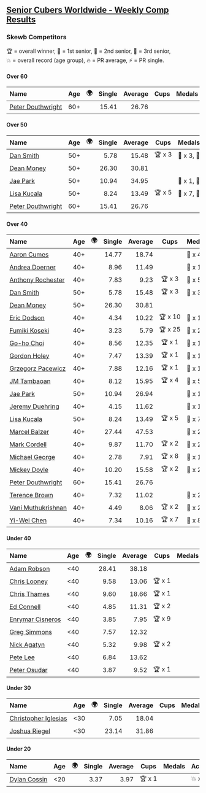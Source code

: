 <style>table {white-space: nowrap;}</style>
<link rel="stylesheet" type="text/css" href="/scw-comp/css/flags.css" />

## [Senior Cubers Worldwide - Weekly Comp Results](/scw-comp/results/)
### Skewb Competitors

<span style="white-space: nowrap;">🏆 = overall winner</span>, <span style="white-space: nowrap;">🥇 = 1st senior</span>, <span style="white-space: nowrap;">🥈 = 2nd senior</span>, <span style="white-space: nowrap;">🥉 = 3rd senior</span>, <span style="white-space: nowrap;">💥 = overall record (age group)</span>, <span style="white-space: nowrap;">🔥 = PR average</span>, <span style="white-space: nowrap;">⚡ = PR single</span>.

#### Over 60

| Name | Age | 🌍 | Single | Average | Cups | Medals | Achievements |
| :-- | :--: | :--: | --: | --: | :--: | :-- | :-- |
| [Peter Douthwright](../../persons/peter_douthwright/skewb.md) | 60+ | <i class="flag flag-CA" /> | 15.41 | 26.76 |  |  | 💥 x 1, 🔥 x 1, ⚡ x 1 |

#### Over 50

| Name | Age | 🌍 | Single | Average | Cups | Medals | Achievements |
| :-- | :--: | :--: | --: | --: | :--: | :-- | :-- |
| [Dan Smith](../../persons/dan_smith/skewb.md) | 50+ | <i class="flag flag-US" /> | 5.78 | 15.48 | 🏆 x 3 | 🥇 x 3, 🥈 x 5, 🥉 x 4 | 💥 x 1, 🔥 x 6, ⚡ x 3 |
| [Dean Money](../../persons/dean_money/skewb.md) | 50+ | | 26.30 | 30.81 |  |  | 🔥 x 1, ⚡ x 1 |
| [Jae Park](../../persons/jae_park/skewb.md) | 50+ | <i class="flag flag-US" /> | 10.94 | 34.95 |  | 🥇 x 1, 🥈 x 9 | 💥 x 4, 🔥 x 6, ⚡ x 6 |
| [Lisa Kucala](../../persons/lisa_kucala/skewb.md) | 50+ | <i class="flag flag-US" /> | 8.24 | 13.49 | 🏆 x 5 | 🥇 x 7, 🥈 x 5, 🥉 x 5 | 💥 x 7, 🔥 x 7, ⚡ x 4 |
| [Peter Douthwright](../../persons/peter_douthwright/skewb.md) | 60+ | <i class="flag flag-CA" /> | 15.41 | 26.76 |  |  | 💥 x 1, 🔥 x 1, ⚡ x 1 |

#### Over 40

| Name | Age | 🌍 | Single | Average | Cups | Medals | Achievements |
| :-- | :--: | :--: | --: | --: | :--: | :-- | :-- |
| [Aaron Cumes](../../persons/aaron_cumes/skewb.md) | 40+ | <i class="flag flag-GB" /> | 14.77 | 18.74 |  | 🥈 x 4 | 🔥 x 4, ⚡ x 2 |
| [Andrea Doerner](../../persons/andrea_doerner/skewb.md) | 40+ | <i class="flag flag-DE" /> | 8.96 | 11.49 |  | 🥇 x 1, 🥈 x 1, 🥉 x 1 | 🔥 x 2, ⚡ x 2 |
| [Anthony Rochester](../../persons/anthony_rochester/skewb.md) | 40+ | <i class="flag flag-AU" /> | 7.83 | 9.23 | 🏆 x 3 | 🥇 x 5, 🥈 x 3 | 🔥 x 6, ⚡ x 5 |
| [Dan Smith](../../persons/dan_smith/skewb.md) | 50+ | <i class="flag flag-US" /> | 5.78 | 15.48 | 🏆 x 3 | 🥇 x 3, 🥈 x 5, 🥉 x 4 | 💥 x 1, 🔥 x 6, ⚡ x 3 |
| [Dean Money](../../persons/dean_money/skewb.md) | 50+ | | 26.30 | 30.81 |  |  | 🔥 x 1, ⚡ x 1 |
| [Eric Dodson](../../persons/eric_dodson/skewb.md) | 40+ | <i class="flag flag-US" /> | 4.34 | 10.22 | 🏆 x 10 | 🥇 x 12, 🥈 x 2, 🥉 x 1 | 🔥 x 6, ⚡ x 4 |
| [Fumiki Koseki](../../persons/fumiki_koseki/skewb.md) | 40+ | <i class="flag flag-JP" /> | 3.23 | 5.79 | 🏆 x 25 | 🥇 x 25 | 💥 x 7, 🔥 x 7, ⚡ x 4 |
| [Go-ho Choi](../../persons/go_ho_choi/skewb.md) | 40+ | <i class="flag flag-KR" /> | 8.56 | 12.35 | 🏆 x 1 | 🥇 x 1 | 🔥 x 1, ⚡ x 1 |
| [Gordon Holey](../../persons/gordon_holey/skewb.md) | 40+ | | 7.47 | 13.39 | 🏆 x 1 | 🥇 x 1, 🥈 x 1, 🥉 x 1 | 🔥 x 2, ⚡ x 3 |
| [Grzegorz Pacewicz](../../persons/grzegorz_pacewicz/skewb.md) | 40+ | <i class="flag flag-PL" /> | 7.88 | 12.16 | 🏆 x 1 | 🥇 x 1 | 🔥 x 1, ⚡ x 1 |
| [JM Tambaoan](../../persons/jm_tambaoan/skewb.md) | 40+ | <i class="flag flag-PH" /> | 8.12 | 15.95 | 🏆 x 4 | 🥇 x 5, 🥈 x 8, 🥉 x 3 | 🔥 x 6, ⚡ x 5 |
| [Jae Park](../../persons/jae_park/skewb.md) | 50+ | <i class="flag flag-US" /> | 10.94 | 26.94 |  | 🥇 x 1, 🥈 x 9 | 💥 x 4, 🔥 x 6, ⚡ x 6 |
| [Jeremy Duehring](../../persons/jeremy_duehring/skewb.md) | 40+ | <i class="flag flag-US" /> | 4.15 | 11.62 |  | 🥈 x 1 | 🔥 x 1, ⚡ x 1 |
| [Lisa Kucala](../../persons/lisa_kucala/skewb.md) | 50+ | <i class="flag flag-US" /> | 8.24 | 13.49 | 🏆 x 5 | 🥇 x 7, 🥈 x 5, 🥉 x 5 | 💥 x 7, 🔥 x 7, ⚡ x 4 |
| [Marcel Balzer](../../persons/marcel_balzer/skewb.md) | 40+ | <i class="flag flag-DE" /> | 27.44 | 47.53 |  | 🥈 x 2, 🥉 x 1 | 🔥 x 3, ⚡ x 1 |
| [Mark Cordell](../../persons/mark_cordell/skewb.md) | 40+ | <i class="flag flag-US" /> | 9.87 | 11.70 | 🏆 x 2 | 🥇 x 2, 🥈 x 6, 🥉 x 1 | 🔥 x 4, ⚡ x 5 |
| [Michael George](../../persons/michael_george/skewb.md) | 40+ | <i class="flag flag-GB" /> | 2.78 | 7.91 | 🏆 x 8 | 🥇 x 10 | 💥 x 4, 🔥 x 3, ⚡ x 2 |
| [Mickey Doyle](../../persons/mickey_doyle/skewb.md) | 40+ | <i class="flag flag-US" /> | 10.20 | 15.58 | 🏆 x 2 | 🥇 x 2, 🥈 x 5, 🥉 x 5 | 🔥 x 6, ⚡ x 5 |
| [Peter Douthwright](../../persons/peter_douthwright/skewb.md) | 60+ | <i class="flag flag-CA" /> | 15.41 | 26.76 |  |  | 💥 x 1, 🔥 x 1, ⚡ x 1 |
| [Terence Brown](../../persons/terence_brown/skewb.md) | 40+ | <i class="flag flag-NZ" /> | 7.32 | 11.02 |  | 🥈 x 2 | 🔥 x 1, ⚡ x 2 |
| [Vani Muthukrishnan](../../persons/vani_muthukrishnan/skewb.md) | 40+ | <i class="flag flag-IN" /> | 4.49 | 8.06 | 🏆 x 2 | 🥇 x 2, 🥈 x 1 | 🔥 x 3, ⚡ x 3 |
| [Yi-Wei Chen](../../persons/yi_wei_chen/skewb.md) | 40+ | <i class="flag flag-TW" /> | 7.34 | 10.16 | 🏆 x 7 | 🥇 x 8, 🥉 x 1 | 🔥 x 4, ⚡ x 4 |

#### Under 40

| Name | Age | 🌍 | Single | Average | Cups | Medals | Achievements |
| :-- | :--: | :--: | --: | --: | :--: | :-- | :-- |
| [Adam Robson](../../persons/adam_robson/skewb.md) | <40 | <i class="flag flag-GB" /> | 28.41 | 38.18 |  |  | 🔥 x 1, ⚡ x 1 |
| [Chris Looney](../../persons/chris_looney/skewb.md) | <40 | <i class="flag flag-US" /> | 9.58 | 13.06 | 🏆 x 1 |  | 🔥 x 2, ⚡ x 2 |
| [Chris Thames](../../persons/chris_thames/skewb.md) | <40 | <i class="flag flag-US" /> | 9.60 | 18.66 | 🏆 x 1 |  | 🔥 x 4, ⚡ x 2 |
| [Ed Connell](../../persons/ed_connell/skewb.md) | <40 | <i class="flag flag-IE" /> | 4.85 | 11.31 | 🏆 x 2 |  | 🔥 x 3, ⚡ x 3 |
| [Enrymar Cisneros](../../persons/enrymar_cisneros/skewb.md) | <40 | <i class="flag flag-VE" /> | 3.85 | 7.95 | 🏆 x 9 |  | 🔥 x 3, ⚡ x 5 |
| [Greg Simmons](../../persons/greg_simmons/skewb.md) | <40 | <i class="flag flag-GB" /> | 7.57 | 12.32 |  |  | 🔥 x 1, ⚡ x 1 |
| [Nick Agatyn](../../persons/nick_agatyn/skewb.md) | <40 | <i class="flag flag-AU" /> | 5.32 | 9.98 | 🏆 x 2 |  | 🔥 x 3, ⚡ x 3 |
| [Pete Lee](../../persons/pete_lee/skewb.md) | <40 | <i class="flag flag-GB" /> | 6.84 | 13.62 |  |  | 🔥 x 2, ⚡ x 3 |
| [Peter Osudar](../../persons/peter_osudar/skewb.md) | <40 | <i class="flag flag-CA" /> | 3.87 | 9.52 | 🏆 x 1 |  | 🔥 x 1, ⚡ x 1 |

#### Under 30

| Name | Age | 🌍 | Single | Average | Cups | Medals | Achievements |
| :-- | :--: | :--: | --: | --: | :--: | :-- | :-- |
| [Christopher Iglesias](../../persons/christopher_iglesias/skewb.md) | <30 | | 7.05 | 18.04 |  |  | 🔥 x 2, ⚡ x 2 |
| [Joshua Riegel](../../persons/joshua_riegel/skewb.md) | <30 | <i class="flag flag-US" /> | 23.14 | 31.86 |  |  | 🔥 x 1, ⚡ x 1 |

#### Under 20

| Name | Age | 🌍 | Single | Average | Cups | Medals | Achievements |
| :-- | :--: | :--: | --: | --: | :--: | :-- | :-- |
| [Dylan Cossin](../../persons/dylan_cossin/skewb.md) | <20 | <i class="flag flag-US" /> | 3.37 | 3.97 | 🏆 x 1 |  | 💥 x 1, 🔥 x 1, ⚡ x 1 |


<!-- Global site tag (gtag.js) - Google Analytics -->
<script async src="https://www.googletagmanager.com/gtag/js?id=UA-86348435-3"></script>
<script>window.dataLayer = window.dataLayer || []; function gtag() {dataLayer.push(arguments);} gtag('js', new Date()); gtag('config', 'UA-86348435-3');</script>
